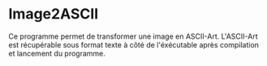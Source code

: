 # Image2ASCII

Ce programme permet de transformer une image en ASCII-Art. L'ASCII-Art est récupérable sous format texte à côté de l'éxécutable après compilation et lancement du programme.
